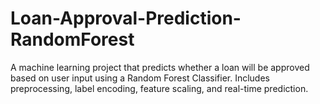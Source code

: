 # Loan-Approval-Prediction-RandomForest
A machine learning project that predicts whether a loan will be approved based on user input using a Random Forest Classifier. Includes preprocessing, label encoding, feature scaling, and real-time prediction.
